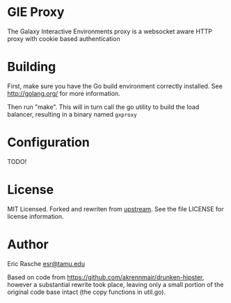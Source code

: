 # GIE Proxy

The Galaxy Interactive Environments proxy is a websocket aware HTTP proxy with
cookie based authentication

# Building

First, make sure you have the Go build environment correctly installed. See
http://golang.org/ for more information.

Then run "make". This will in turn call the go utility to build the load
balancer, resulting in a binary named `gxproxy`


# Configuration

TODO!

# License

MIT Licensed. Forked and rewriten from
[upstream](https://github.com/akrennmair/drunken-hipster). See the file LICENSE
for license information.

# Author

Eric Rasche <esr@tamu.edu>

Based on code from https://github.com/akrennmair/drunken-hipster, however a
substantial rewrite took place, leaving only a small portion of the original
code base intact (the copy functions in util.go).
